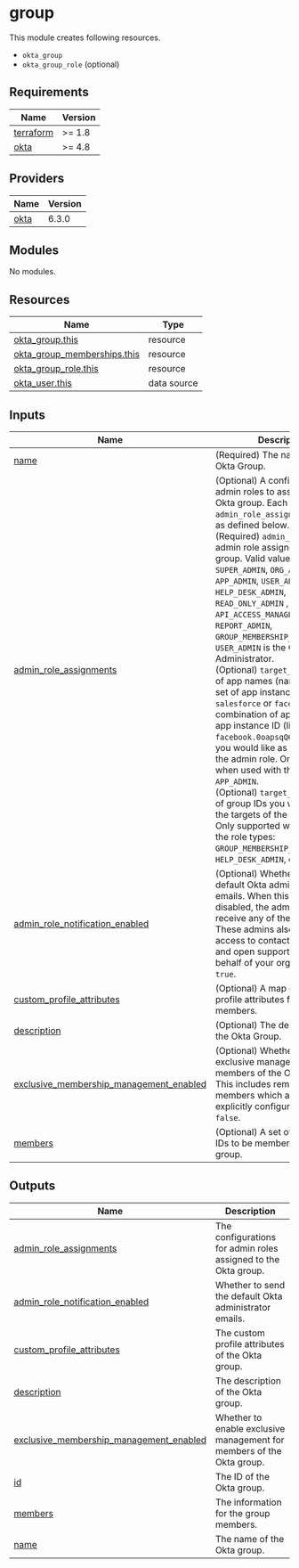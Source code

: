 # group

This module creates following resources.

- `okta_group`
- `okta_group_role` (optional)

<!-- BEGIN_TF_DOCS -->
## Requirements

| Name | Version |
|------|---------|
| <a name="requirement_terraform"></a> [terraform](#requirement\_terraform) | >= 1.8 |
| <a name="requirement_okta"></a> [okta](#requirement\_okta) | >= 4.8 |

## Providers

| Name | Version |
|------|---------|
| <a name="provider_okta"></a> [okta](#provider\_okta) | 6.3.0 |

## Modules

No modules.

## Resources

| Name | Type |
|------|------|
| [okta_group.this](https://registry.terraform.io/providers/okta/okta/latest/docs/resources/group) | resource |
| [okta_group_memberships.this](https://registry.terraform.io/providers/okta/okta/latest/docs/resources/group_memberships) | resource |
| [okta_group_role.this](https://registry.terraform.io/providers/okta/okta/latest/docs/resources/group_role) | resource |
| [okta_user.this](https://registry.terraform.io/providers/okta/okta/latest/docs/data-sources/user) | data source |

## Inputs

| Name | Description | Type | Default | Required |
|------|-------------|------|---------|:--------:|
| <a name="input_name"></a> [name](#input\_name) | (Required) The name of the Okta Group. | `string` | n/a | yes |
| <a name="input_admin_role_assignments"></a> [admin\_role\_assignments](#input\_admin\_role\_assignments) | (Optional) A configurations for admin roles to assign to the Okta group. Each item of `admin_role_assignments` block as defined below.<br/>    (Required) `admin_role` - The admin role assigned to the group. Valid values are `SUPER_ADMIN`, `ORG_ADMIN`, `APP_ADMIN`, `USER_ADMIN`, `HELP_DESK_ADMIN`, `READ_ONLY_ADMIN` , `MOBILE_ADMIN`, `API_ACCESS_MANAGEMENT_ADMIN`, `REPORT_ADMIN`, `GROUP_MEMBERSHIP_ADMIN`. `USER_ADMIN` is the Group Administrator.<br/>    (Optional) `target_apps` - A list of app names (name represents set of app instances, like `salesforce` or `facebook`), or a combination of app name and app instance ID (like `facebook.0oapsqQ6dv19pqyEo0g3`) you would like as the targets of the admin role. Only supported when used with the role type `APP_ADMIN`.<br/>    (Optional) `target_groups` - A list of group IDs you would like as the targets of the admin role. Only supported when used with the role types: `GROUP_MEMBERSHIP_ADMIN`, `HELP_DESK_ADMIN`, or `USER_ADMIN`. | <pre>list(object({<br/>    admin_role    = string<br/>    target_apps   = optional(set(string), [])<br/>    target_groups = optional(set(string), [])<br/>  }))</pre> | `[]` | no |
| <a name="input_admin_role_notification_enabled"></a> [admin\_role\_notification\_enabled](#input\_admin\_role\_notification\_enabled) | (Optional) Whether to send the default Okta administrator emails. When this setting is disabled, the admins won't receive any of the notifications. These admins also won't have access to contact Okta Support and open support cases on behalf of your org. Defaults to `true`. | `bool` | `true` | no |
| <a name="input_custom_profile_attributes"></a> [custom\_profile\_attributes](#input\_custom\_profile\_attributes) | (Optional) A map of custom profile attributes for group members. | `any` | `{}` | no |
| <a name="input_description"></a> [description](#input\_description) | (Optional) The description of the Okta Group. | `string` | `"Managed by Terraform."` | no |
| <a name="input_exclusive_membership_management_enabled"></a> [exclusive\_membership\_management\_enabled](#input\_exclusive\_membership\_management\_enabled) | (Optional) Whether to enable exclusive management for members of the Okta group. This includes removal of group members which are not explicitly configured. Defaults to `false`. | `bool` | `false` | no |
| <a name="input_members"></a> [members](#input\_members) | (Optional) A set of Okta user IDs to be members of the Okta group. | `set(string)` | `[]` | no |

## Outputs

| Name | Description |
|------|-------------|
| <a name="output_admin_role_assignments"></a> [admin\_role\_assignments](#output\_admin\_role\_assignments) | The configurations for admin roles assigned to the Okta group. |
| <a name="output_admin_role_notification_enabled"></a> [admin\_role\_notification\_enabled](#output\_admin\_role\_notification\_enabled) | Whether to send the default Okta administrator emails. |
| <a name="output_custom_profile_attributes"></a> [custom\_profile\_attributes](#output\_custom\_profile\_attributes) | The custom profile attributes of the Okta group. |
| <a name="output_description"></a> [description](#output\_description) | The description of the Okta group. |
| <a name="output_exclusive_membership_management_enabled"></a> [exclusive\_membership\_management\_enabled](#output\_exclusive\_membership\_management\_enabled) | Whether to enable exclusive management for members of the Okta group. |
| <a name="output_id"></a> [id](#output\_id) | The ID of the Okta group. |
| <a name="output_members"></a> [members](#output\_members) | The information for the group members. |
| <a name="output_name"></a> [name](#output\_name) | The name of the Okta group. |
<!-- END_TF_DOCS -->
